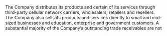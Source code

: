 The  Company  distributes  its  products  and  certain  of  its  services  through  third-party  cellular  network  carriers,  wholesalers,
retailers  and  resellers.  The  Company  also  sells  its  products  and  services  directly  to  small  and  mid-sized  businesses  and
education, enterprise and government customers. A substantial majority of the Company’s outstanding trade receivables are not